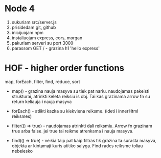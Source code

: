 # Node 4

1. sukuriam src/server.js
2. prisidedam git, github
3. inicijuojam npm
4. instaliuojam express, cors, morgan
5. pakuriam serveri su port 3000
6. parassom GET / - grazina h1 'hello express'

# HOF - higher order functions

map, forEach, filter, find, reduce, sort

- map() - grazina nauja masyva su tiek pat nariu. naudojamas pakeisti strukturai, atrinkti keleta reiksiu is obj. Tai kas grazinama arrow fn su return keliauja i nauja masyva

- forEach() - atlikti kazka su kiekviena reiksme. (ideti i innerHtml reiksmes)

- filter(() => true) - naudojamas atrinkti dali reiksmiu. Arrow fn grazinam true arba false. jei true tai reikme atrenkama i nauja masyva.

- find(() => true) - veikia taip pat kaip filtras tik grazina ta surasta masyva, objekta ar kintamaji kuris atitiko salyga. Find rades reiksme toliau nebeiesko
